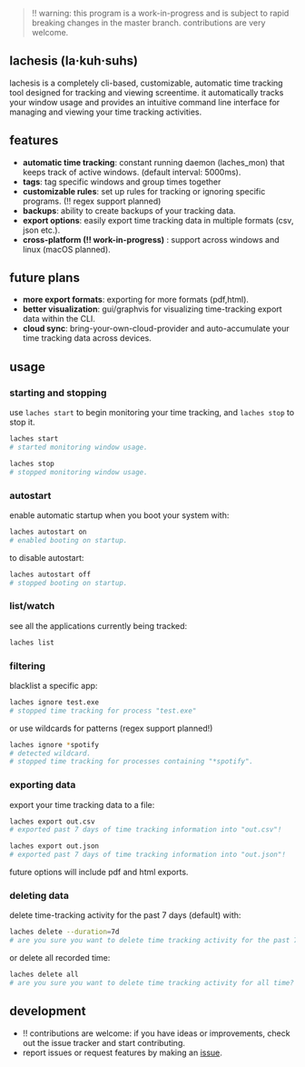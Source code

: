 > !! warning:  this program is a work-in-progress and is subject to rapid breaking changes in the master branch. contributions are very welcome.


## lachesis (la·kuh·suhs)
lachesis is a completely cli-based, customizable, automatic time tracking tool designed for tracking and viewing screentime. it automatically tracks your window usage and provides an intuitive command line interface for managing and viewing your time tracking activities. 

## features
- **automatic time tracking**: constant running daemon (laches_mon) that keeps track of active windows. (default interval: 5000ms).
- **tags**: tag specific windows and group times together
- **customizable rules**: set up rules for tracking or ignoring specific programs. (!! regex support planned)
- **backups**: ability to create backups of your tracking data.
- **export options**: easily export time tracking data in multiple formats (csv, json etc.).
- **cross-platform (!! work-in-progress)** : support across windows and linux (macOS planned).

## future plans
- **more export formats**: exporting for more formats (pdf,html).
- **better visualization**: gui/graphvis for visualizing time-tracking export data within the CLI.
- **cloud sync**: bring-your-own-cloud-provider and auto-accumulate your time tracking data across devices.

## usage
### starting and stopping
use `laches start` to begin monitoring your time tracking, and `laches stop` to stop it.
```bash
laches start
# started monitoring window usage.

laches stop
# stopped monitoring window usage.
```

### autostart
enable automatic startup when you boot your system with:
```bash
laches autostart on
# enabled booting on startup.
```
to disable autostart:
```bash
laches autostart off
# stopped booting on startup.
```

### list/watch
see all the applications currently being tracked:
```bash
laches list
```

### filtering
blacklist a specific app:
```bash
laches ignore test.exe
# stopped time tracking for process "test.exe"
```

or use wildcards for patterns (regex support planned!)
```bash
laches ignore *spotify
# detected wildcard.
# stopped time tracking for processes containing "*spotify".
```

### exporting data
export your time tracking data to a file:
```bash
laches export out.csv
# exported past 7 days of time tracking information into "out.csv"!

laches export out.json
# exported past 7 days of time tracking information into "out.json"!
```
future options will include pdf and html exports.

### deleting data
delete time-tracking activity for the past 7 days (default) with:
```bash
laches delete --duration=7d
# are you sure you want to delete time tracking activity for the past 7 days? (y/N)
```
or delete all recorded time:
```bash
laches delete all
# are you sure you want to delete time tracking activity for all time? (y/N)
```


## development
- !! contributions are welcome: if you have ideas or improvements, check out the issue tracker and start contributing.
- report issues or request features by making an [issue](https://github.com/ibra/lachesis/issues/new?template=Blank+issue).
